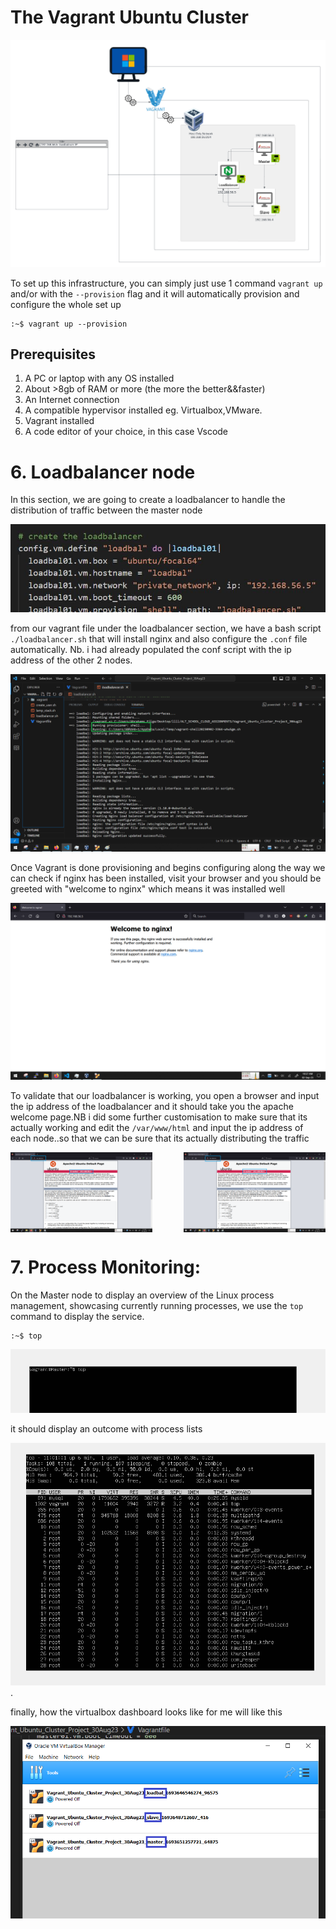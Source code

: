 <!-- @format -->

# The Vagrant Ubuntu Cluster

<img src="./images/Vagarant_Ubuntu_Cluster.png" />

To set up this infrastructure, you can simply just use 1 command `vagrant up` and/or with the `--provision` flag and it will automatically provision and configure the whole set up

```
:~$ vagrant up --provision
```

## Prerequisites

1. A PC or laptop with any OS installed
1. About >8gb of RAM or more (the more the better&&faster)
1. An Internet connection
1. A compatible hypervisor installed eg. Virtualbox,VMware.
1. Vagrant installed
1. A code editor of your choice, in this case Vscode

# 6. Loadbalancer node

In this section, we are going to create a loadbalancer to handle the distribution of traffic between the master node

<img src="./images/lbsection.JPG" />

from our vagrant file under the loadbalancer section, we have a bash script `./loadbalancer.sh` that will install nginx and also configure the `.conf` file automatically. Nb. i had already populated the conf script with the ip address of the other 2 nodes.

<img src="./images/lb_provisioner.png" />

Once Vagrant is done provisioning and begins configuring along the way we can check if nginx has been installed, visit your browser and you should be greeted with "welcome to nginx" which means it was installed well

<img src="./images/vagrant_lb.png" />

To validate that our loadbalancer is working, you open a browser and input the ip address of the loadbalancer and it should take you the apache welcome page.NB i did some further customisation to make sure that its actually working and edit the `/var/www/html` and input the ip address of each node..so that we can be sure that its actually distributing the traffic

<div style="display: flex; justify-content: space-between;">
    <img src="./images/lb1.png"  alt="Image 1" width="45%">
    <img src="./images/lb2.png"  alt="Image 2" width="45%">
</div>

# 7. Process Monitoring:

On the Master node to display an overview of the Linux process management, showcasing currently running processes, we use the `top` command to display the service.

```
:~$ top
```

<img src="./images/top.PNG" />

it should display an outcome with process lists

<img src="./images/top2.PNG" />.

finally, how the virtualbox dashboard looks like for me will like this

<img src="./images/vbxb.PNG" />
